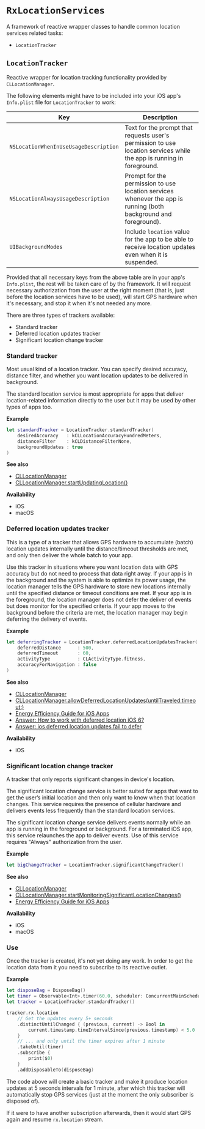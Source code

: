# `RxLocationServices`

A framework of reactive wrapper classes to handle common location services related tasks:

- `LocationTracker`

## `LocationTracker`

Reactive wrapper for location tracking functionality provided by `CLLocationManager`.

The following elements might have to be included into your iOS app's `Info.plist` file for `LocationTracker` to work:

Key                                   | Description
---                                   | ---
`NSLocationWhenInUseUsageDescription` | Text for the prompt that requests user's permission to use location services while the app is running in foreground.
`NSLocationAlwaysUsageDescription`    | Prompt for the permission to use location services whenever the app is running (both background and foreground).
`UIBackgroundModes`                   | Include `location` value for the app to be able to receive location updates even when it is suspended.

Provided that all necessary keys from the above table are in your app's `Info.plist`, the rest will be taken care of by the framework.  It will request necessary authorization from the user at the right moment (that is, just before the location services have to be used), will start GPS hardware when it's necessary, and stop it when it's not needed any more.

There are three types of trackers available:

- Standard tracker
- Deferred location updates tracker
- Significant location change tracker

### Standard tracker

Most usual kind of a location tracker.  You can specify desired accuracy, distance filter, and whether you want location updates to be delivered in background.

The standard location service is most appropriate for apps that deliver location-related information directly to the user but it may be used by other types of apps too.

**Example**

````swift
let standardTracker = LocationTracker.standardTracker(
    desiredAccuracy   : kCLLocationAccuracyHundredMeters,
    distanceFilter    : kCLDistanceFilterNone,
    backgroundUpdates : true
)
````

**See also**

- [CLLocationManager](https://developer.apple.com/reference/corelocation/cllocationmanager#overview)
- [CLLocationManager.startUpdatingLocation()](https://developer.apple.com/reference/corelocation/cllocationmanager/1423750-startupdatinglocation)

**Availability**

- iOS
- macOS

### Deferred location updates tracker

This is a type of a tracker that allows GPS hardware to accumulate (batch) location updates internally until the distance/timeout thresholds are met, and only then deliver the whole batch to your app.

Use this tracker in situations where you want location data with GPS accuracy but do not need to process that data right away.  If your app is in the background and the system is able to optimize its power usage, the location manager tells the GPS hardware to store new locations internally until the specified distance or timeout conditions are met.  If your app is in the foreground, the location manager does not defer the deliver of events but does monitor for the specified criteria. If your app moves to the background before the criteria are met, the location manager may begin deferring the delivery of events.

**Example**

````swift
let deferringTracker = LocationTracker.deferredLocationUpdatesTracker(
    deferredDistance      : 500,
    deferredTimeout       : 60,
    activityType          : CLActivityType.fitness,
    accuracyForNavigation : false
)
````

**See also**

- [CLLocationManager](https://developer.apple.com/reference/corelocation/cllocationmanager#overview)
- [CLLocationManager.allowDeferredLocationUpdates(untilTraveled:timeout:)](https://developer.apple.com/reference/corelocation/cllocationmanager/1620547-allowdeferredlocationupdates)
- [Energy Efficiency Guide for iOS Apps](https://developer.apple.com/library/content/documentation/Performance/Conceptual/EnergyGuide-iOS/LocationBestPractices.html#//apple_ref/doc/uid/TP40015243-CH24-SW8)
- [Answer: How to work with deferred location iOS 6?](http://stackoverflow.com/a/14509263/1542569)
- [Answer: ios deferred location updates fail to defer](http://stackoverflow.com/a/26345001/1542569)

**Availability**

- iOS

### Significant location change tracker

A tracker that only reports significant changes in device's location.

The significant location change service is better suited for apps that want to get the user’s initial location and then only want to know when that location changes. This service requires the presence of cellular hardware and delivers events less frequently than the standard location services.

The significant location change service delivers events normally while an app is running in the foreground or background.  For a terminated iOS app, this service relaunches the app to deliver events.  Use of this service requires "Always" authorization from the user.

**Example**

````swift
let bigChangeTracker = LocationTracker.significantChangeTracker()
````

**See also**

- [CLLocationManager](https://developer.apple.com/reference/corelocation/cllocationmanager#overview)
- [CLLocationManager.startMonitoringSignificantLocationChanges()](https://developer.apple.com/reference/corelocation/cllocationmanager/1423531-startmonitoringsignificantlocati)
- [Energy Efficiency Guide for iOS Apps](https://developer.apple.com/library/content/documentation/Performance/Conceptual/EnergyGuide-iOS/LocationBestPractices.html#//apple_ref/doc/uid/TP40015243-CH24-SW4)

**Availability**

- iOS
- macOS

### Use

Once the tracker is created, it's not yet doing any work.  In order to get the location data from it you need to subscribe to its reactive outlet.

**Example**

````swift
let disposeBag = DisposeBag()
let timer = Observable<Int>.timer(60.0, scheduler: ConcurrentMainScheduler.instance)
let tracker = LocationTracker.standardTracker()

tracker.rx.location
    // Get the updates every 5+ seconds
    .distinctUntilChanged { (previous, current) -> Bool in
        current.timestamp.timeIntervalSince(previous.timestamp) < 5.0
    }
    // ... and only until the timer expires after 1 minute
    .takeUntil(timer)
    .subscribe {
        print($0)
    }
    .addDisposableTo(disposeBag)
````

The code above will create a basic tracker and make it produce location updates at 5 seconds intervals for 1 minute, after which this tracker will automatically stop GPS services (just at the moment the only subscriber is disposed of).

If it were to have another subscription afterwards, then it would start GPS again and resume `rx.location` stream.
